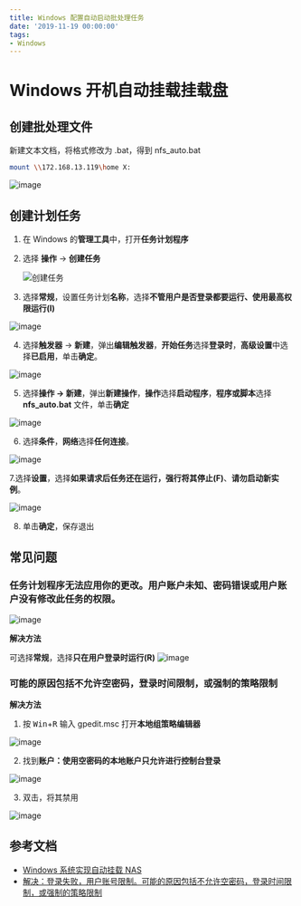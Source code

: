 ```yaml
---
title: Windows 配置自动启动批处理任务
date: '2019-11-19 00:00:00'
tags:
- Windows
---
```

# Windows 开机自动挂载挂载盘
## 创建批处理文件
新建文本文档，将格式修改为 .bat，得到 nfs_auto.bat
```bash
mount \\172.168.13.119\home X:
```
![image](https://gitee.com/swang-harbin/pic-bed/raw/master/images/2021/20210609143026.png)
## 创建计划任务

1. 在 Windows 的**管理工具**中，打开**任务计划程序**
2. 选择 **操作** → **创建任务**

   ![创建任务](https://gitee.com/swang-harbin/pic-bed/raw/master/images/2021/20210619223943.png)

3. 选择**常规**，设置任务计划**名称**，选择**不管用户是否登录都要运行、使用最高权限运行(I)**

![image](https://gitee.com/swang-harbin/pic-bed/raw/master/images/2021/20210609143027.png)

4. 选择**触发器** → **新建**，弹出**编辑触发器**，**开始任务**选择**登录时**，**高级设置**中选择**已启用**，单击**确定**。

![image](https://gitee.com/swang-harbin/pic-bed/raw/master/images/2021/20210609143028.png)

5. 选择**操作 → 新建**，弹出**新建操作**，**操作**选择**启动程序**，**程序或脚本**选择 **nfs_auto.bat** 文件，单击**确定**

![image](https://gitee.com/swang-harbin/pic-bed/raw/master/images/2021/20210609143029.png)

6. 选择**条件**，**网络**选择**任何连接**。

![image](https://gitee.com/swang-harbin/pic-bed/raw/master/images/2021/20210619224015.png)

7.选择**设置**，选择**如果请求后任务还在运行，强行将其停止(F)**、**请勿启动新实例**。

![image](https://gitee.com/swang-harbin/pic-bed/raw/master/images/2021/20210609143030.png)

8. 单击**确定**，保存退出

## 常见问题
### 任务计划程序无法应用你的更改。用户账户未知、密码错误或用户账户没有修改此任务的权限。
![image](https://gitee.com/swang-harbin/pic-bed/raw/master/images/2021/20210609143031.png)

**解决方法**

可选择**常规**，选择**只在用户登录时运行(R)**
![image](https://gitee.com/swang-harbin/pic-bed/raw/master/images/2021/20210609143032.png)

### 可能的原因包括不允许空密码，登录时间限制，或强制的策略限制

**解决方法**

1. 按 <kbd>Win</kbd>+<kbd>R</kbd> 输入 gpedit.msc 打开**本地组策略编辑器**

![image](https://gitee.com/swang-harbin/pic-bed/raw/master/images/2021/20210609143033.png)

2. 找到**账户：使用空密码的本地账户只允许进行控制台登录**

![image](https://gitee.com/swang-harbin/pic-bed/raw/master/images/2021/20210609143034.png)

3. 双击，将其禁用

![image](https://gitee.com/swang-harbin/pic-bed/raw/master/images/2021/20210609143035.png)

## 参考文档
- [Windows 系统实现自动挂载 NAS](https://help.aliyun.com/knowledge_detail/71869.html)
- [解决：登录失败，用户账号限制。可能的原因包括不允许空密码，登录时间限制，或强制的策略限制](https://blog.csdn.net/xuhui_liu/article/details/73832743)
